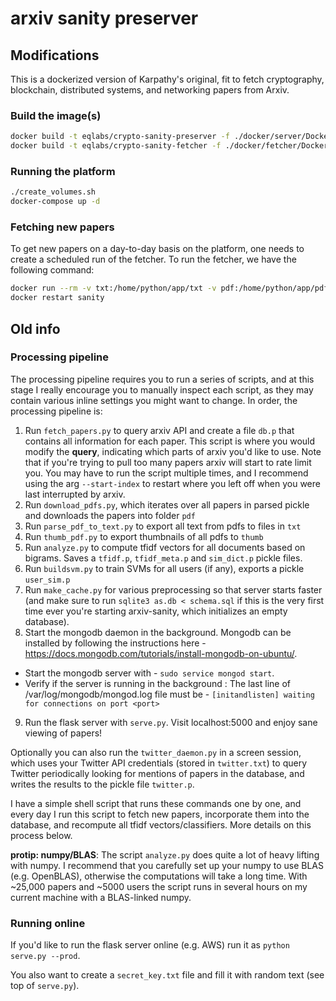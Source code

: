 
# arxiv sanity preserver

## Modifications
This is a dockerized version of Karpathy's original, fit to fetch cryptography, blockchain, distributed systems, and networking papers from Arxiv.

### Build the image(s)
```bash
docker build -t eqlabs/crypto-sanity-preserver -f ./docker/server/Dockerfile .
docker build -t eqlabs/crypto-sanity-fetcher -f ./docker/fetcher/Dockerfile .
```

### Running the platform
```bash
./create_volumes.sh
docker-compose up -d
```

### Fetching new papers
To get new papers on a day-to-day basis on the platform, one needs to create a scheduled run of the fetcher. To run the fetcher, we have the following command:
```bash
docker run --rm -v txt:/home/python/app/txt -v pdf:/home/python/app/pdf -v data:/home/python/app/data -v thumb:/home/python/app/thumb -v static:/home/python/app/static -e MAX_INDEX=500 -e RESULTS_PER_PAGE=250 eqlabs/crypto-sanity-preserver /bin/bash ./fetch.sh
docker restart sanity
```

## Old info

### Processing pipeline

The processing pipeline requires you to run a series of scripts, and at this stage I really encourage you to manually inspect each script, as they may contain various inline settings you might want to change. In order, the processing pipeline is:

1. Run `fetch_papers.py` to query arxiv API and create a file `db.p` that contains all information for each paper. This script is where you would modify the **query**, indicating which parts of arxiv you'd like to use. Note that if you're trying to pull too many papers arxiv will start to rate limit you. You may have to run the script multiple times, and I recommend using the arg `--start-index` to restart where you left off when you were last interrupted by arxiv.
2. Run `download_pdfs.py`, which iterates over all papers in parsed pickle and downloads the papers into folder `pdf`
3. Run `parse_pdf_to_text.py` to export all text from pdfs to files in `txt`
4. Run `thumb_pdf.py` to export thumbnails of all pdfs to `thumb`
5. Run `analyze.py` to compute tfidf vectors for all documents based on bigrams. Saves a `tfidf.p`, `tfidf_meta.p` and `sim_dict.p` pickle files.
6. Run `buildsvm.py` to train SVMs for all users (if any), exports a pickle `user_sim.p`
7. Run `make_cache.py` for various preprocessing so that server starts faster (and make sure to run `sqlite3 as.db < schema.sql` if this is the very first time ever you're starting arxiv-sanity, which initializes an empty database).
8. Start the mongodb daemon in the background. Mongodb can be installed by following the instructions here - https://docs.mongodb.com/tutorials/install-mongodb-on-ubuntu/.
  * Start the mongodb server with - `sudo service mongod start`.
  * Verify if the server is running in the background : The last line of /var/log/mongodb/mongod.log file must be - 
`[initandlisten] waiting for connections on port <port> `
9. Run the flask server with `serve.py`. Visit localhost:5000 and enjoy sane viewing of papers!

Optionally you can also run the `twitter_daemon.py` in a screen session, which uses your Twitter API credentials (stored in `twitter.txt`) to query Twitter periodically looking for mentions of papers in the database, and writes the results to the pickle file `twitter.p`.

I have a simple shell script that runs these commands one by one, and every day I run this script to fetch new papers, incorporate them into the database, and recompute all tfidf vectors/classifiers. More details on this process below.

**protip: numpy/BLAS**: The script `analyze.py` does quite a lot of heavy lifting with numpy. I recommend that you carefully set up your numpy to use BLAS (e.g. OpenBLAS), otherwise the computations will take a long time. With ~25,000 papers and ~5000 users the script runs in several hours on my current machine with a BLAS-linked numpy.

### Running online

If you'd like to run the flask server online (e.g. AWS) run it as `python serve.py --prod`.

You also want to create a `secret_key.txt` file and fill it with random text (see top of `serve.py`).

